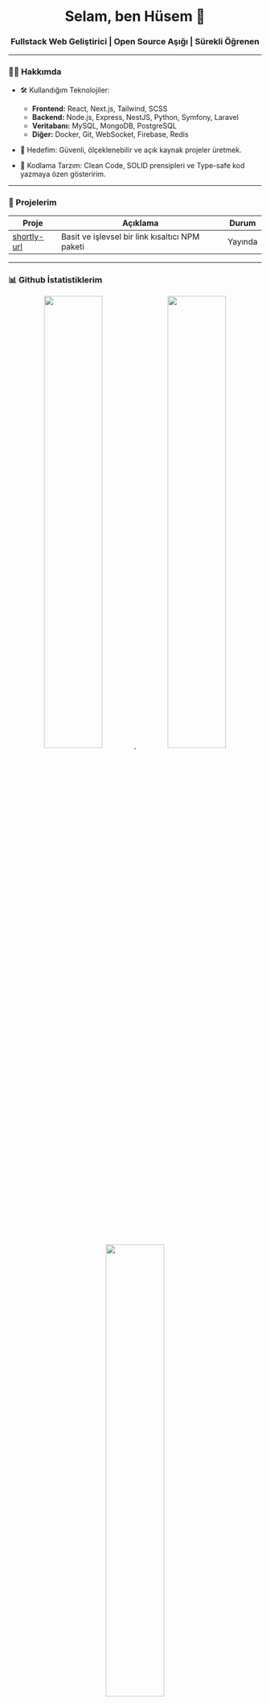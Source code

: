 <div align="center">
  <h1 align="center">Selam, ben Hüsem 👋</h1>
  <h3 align="center">Fullstack Web Geliştirici | Open Source Aşığı | Sürekli Öğrenen</h3>
</div>

---

### 👨‍💻 Hakkımda

- 🛠️ Kullandığım Teknolojiler:
  - **Frontend:** React, Next.js, Tailwind, SCSS
  - **Backend:** Node.js, Express, NestJS, Python, Symfony, Laravel
  - **Veritabanı:** MySQL, MongoDB, PostgreSQL
  - **Diğer:** Docker, Git, WebSocket, Firebase, Redis

- 🎯 Hedefim: Güvenli, ölçeklenebilir ve açık kaynak projeler üretmek.

- 🧪 Kodlama Tarzım: Clean Code, SOLID prensipleri ve Type-safe kod yazmaya özen gösteririm.

---

### 🚀 Projelerim

| Proje                                                       | Açıklama                                       | Durum   |
| ----------------------------------------------------------- | ---------------------------------------------- | ------- |
| [shortly-url](https://www.npmjs.com/package/shortly-url) | Basit ve işlevsel bir link kısaltıcı NPM paketi | Yayında |

---

### 📊 Github İstatistiklerim

<p align="center">
  <a href="https://github.com/HusemZ">
    <img src="https://github-readme-stats.vercel.app/api?username=HusemZ&show_icons=true&theme=radical" width="48%" />
  </a>
  <a href="https://github.com/HusemZ">
    <img src="https://github-readme-streak-stats.herokuapp.com/?user=HusemZ&theme=radical" width="48%" />
  </a>
</p>
<p align="center">
  <a href="https://github.com/HusemZ">
    <img src="https://github-readme-stats.vercel.app/api/top-langs/?username=HusemZ&layout=compact&theme=radical" width="48%" />
  </a>
</p>

---

### 📫 Bana Ulaş

- **NPM:** [npmjs.com/~ifuzzer](https://www.npmjs.com/~ifuzzer)
- **LinkedIn:** [https://www.linkedin.com/in/husemZ](https://www.linkedin.com/in/hüsem-kulaksız-8b273217b)

---

### 🧡 Açık Kaynağa Katkı

> Açık kaynak benim için sadece kod paylaşmak değil, öğrenmek ve öğretmek demek. Eğer bir projeye katkı sağlamak istersen, repo'larıma göz atabilir veya PR gönderebilirsin!
